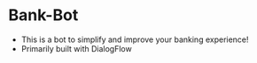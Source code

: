 # Bank-Bot

- This is a bot to simplify and improve your banking experience!
- Primarily built with DialogFlow
